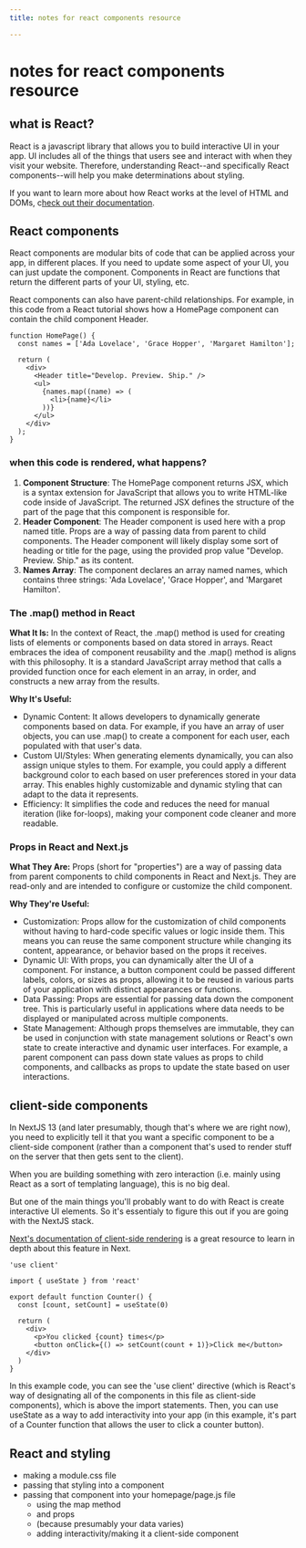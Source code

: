 ```yaml
---
title: notes for react components resource

---
```


# notes for react components resource

## what is React?
React is a javascript library that allows you to build interactive UI in your app. UI includes all of the things that users see and interact with when they visit your website. Therefore, understanding React--and specifically React components--will help you make determinations about styling.

If you want to learn more about how React works at the level of HTML and DOMs, c[heck out their documentation](https://nextjs.org/learn/react-foundations/rendering-ui).

## React components
React components are modular bits of code that can be applied across your app, in different places. If you need to update some aspect of your UI, you can just update the component. Components in React are functions that return the different parts of your UI, styling, etc.

React components can also have parent-child relationships. For example, in this code from a React tutorial shows how a HomePage component can contain the child component Header.

```
function HomePage() {
  const names = ['Ada Lovelace', 'Grace Hopper', 'Margaret Hamilton'];
 
  return (
    <div>
      <Header title="Develop. Preview. Ship." />
      <ul>
        {names.map((name) => (
          <li>{name}</li>
        ))}
      </ul>
    </div>
  );
}
```

### when this code is rendered, what happens?
1. **Component Structure**: The HomePage component returns JSX, which is a syntax extension for JavaScript that allows you to write HTML-like code inside of JavaScript. The returned JSX defines the structure of the part of the page that this component is responsible for.
2. **Header Component**: The Header component is used here with a prop named title. Props are a way of passing data from parent to child components. The Header component will likely display some sort of heading or title for the page, using the provided prop value "Develop. Preview. Ship." as its content.
3. **Names Array**: The component declares an array named names, which contains three strings: 'Ada Lovelace', 'Grace Hopper', and 'Margaret Hamilton'.

### The .map() method in React
**What It Is:**
In the context of React, the .map() method is used for creating lists of elements or components based on data stored in arrays. React embraces the idea of component reusability and the .map() method is aligns with this philosophy. It is a standard JavaScript array method that calls a provided function once for each element in an array, in order, and constructs a new array from the results.

**Why It's Useful:**
* Dynamic Content: It allows developers to dynamically generate components based on data. For example, if you have an array of user objects, you can use .map() to create a <UserCard /> component for each user, each populated with that user's data.
* Custom UI/Styles: When generating elements dynamically, you can also assign unique styles to them. For example, you could apply a different background color to each <UserCard /> based on user preferences stored in your data array. This enables highly customizable and dynamic styling that can adapt to the data it represents.
* Efficiency: It simplifies the code and reduces the need for manual iteration (like for-loops), making your component code cleaner and more readable.

### Props in React and Next.js
**What They Are:**
Props (short for "properties") are a way of passing data from parent components to child components in React and Next.js. They are read-only and are intended to configure or customize the child component.

**Why They're Useful:**
* Customization: Props allow for the customization of child components without having to hard-code specific values or logic inside them. This means you can reuse the same component structure while changing its content, appearance, or behavior based on the props it receives.
* Dynamic UI: With props, you can dynamically alter the UI of a component. For instance, a button component could be passed different labels, colors, or sizes as props, allowing it to be reused in various parts of your application with distinct appearances or functions.
* Data Passing: Props are essential for passing data down the component tree. This is particularly useful in applications where data needs to be displayed or manipulated across multiple components.
* State Management: Although props themselves are immutable, they can be used in conjunction with state management solutions or React's own state to create interactive and dynamic user interfaces. For example, a parent component can pass down state values as props to child components, and callbacks as props to update the state based on user interactions.

## client-side components
In NextJS 13 (and later presumably, though that's where we are right now), you need to explicitly tell it that you want a specific component to be a client-side component (rather than a component that's used to render stuff on the server that then gets sent to the client). 

When you are building something with zero interaction (i.e. mainly using React as a sort of templating language), this is no big deal. 

But one of the main things you'll probably want to do with React is create interactive UI elements. So it's essentialy to figure this out if you are going with the NextJS stack.

[Next's documentation of client-side rendering](https://nextjs.org/docs/app/building-your-application/rendering/client-components) is a great resource to learn in depth about this feature in Next.

```
'use client'
 
import { useState } from 'react'
 
export default function Counter() {
  const [count, setCount] = useState(0)
 
  return (
    <div>
      <p>You clicked {count} times</p>
      <button onClick={() => setCount(count + 1)}>Click me</button>
    </div>
  )
}
```
In this example code, you can see the 'use client' directive (which is React's way of designating all of the components in this file as client-side components), which is above the import statements. Then, you can use useState as a way to add interactivity into your app (in this example, it's part of a Counter function that allows the user to click a counter button).

## React and styling
* making a module.css file
* passing that styling into a component
* passing that component into your homepage/page.js file
    * using the map method
    * and props 
    * (because presumably your data varies)
    * adding interactivity/making it a client-side component